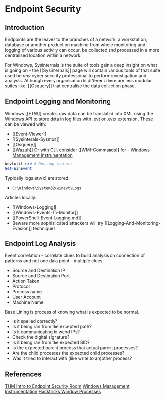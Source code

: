 # Endpoint Security

## Introduction

Endpoints are the leaves to the branches of a network, a workstation, database or another production machine from where monitoring and logging of various activity can occur, be collected and processed in a more centralised location within a network.

For Windows, Sysinternals is the suite of tools gain a deep insight on what is going on - the [[Sysinternals]] page will contain various tools of that suite used be *any* cyber security professional to perform investigation and analysis. Although every organisation is different there are less modular suites like: [[Osquery]] that centralise the data collection phase.  

## Endpoint Logging and Monitoring

Windows [[ETW]] creates raw data can be translated into XML using the Windows API to store data in log files with .evt or .evtx extension. These can be viewed with:
- [[Event-Viewer]] 
- [[Sysinterals-Sysmon]] 
- [[Osquery]]
- [[Wazuh]]
Or with CLI, consider [[WMI-Commands]] for - [Windows Management Instrumentation](https://learn.microsoft.com/en-us/windows/win32/wmisdk/wmi-start-page)
```powershell
Wevtutil.exe # Dos application
Get-WinEvent
```

Typically logs.etv(x) are stored:
- `C:\Windows\System32\winevt\Logs`

Articles locally:
- [[Windows-Logging]]
- [[Windows-Events-To-Monitor]]
- [[PowerShell-Event-Logging.md]]
- Beware more sophisticated attackers will try [[Logging-And-Monitoring-Evasion]] techniques.


## Endpoint Log Analysis

Event correlation - correlate clues to build analysis on connection of patterns and not one data point - multiple clues:
- Source and Destination IP
- Source and Destination Port
- Action Taken
- Protocol
- Process name
- User Account
- Machine Name

Base Lining is process of knowing what is expected to be normal. 


- Is it spelled correctly?
- Is it being ran from the excepted path?
- Is it communicating to weird IPs?
- Check the digital signature?
- Is it being ran from the expected SID?
- Is the expected parent process that actual parent processes?
- Are the child processes the expected child processes?
- Was it tried to interact with (like write to an)other process?

## References

[THM Intro to Endpoint Security Room](https://tryhackme.com/room/introtoendpointsecurity)
[Windows Management Instrumentation](https://learn.microsoft.com/en-us/windows/win32/wmisdk/wmi-start-page)
[Hacktricks Window Processes](https://book.hacktricks.xyz/generic-methodologies-and-resources/basic-forensic-methodology/windows-forensics/windows-processes)
